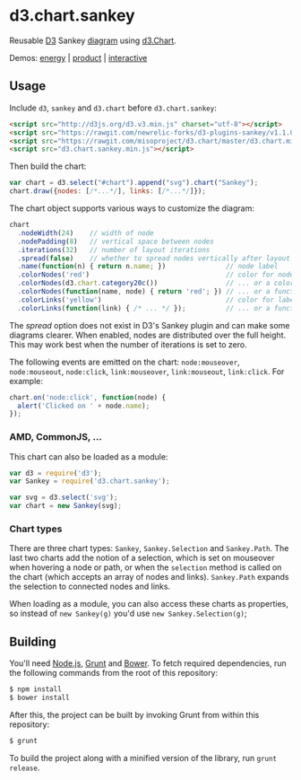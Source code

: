 d3.chart.sankey
===============

Reusable [D3](http://d3js.org/) Sankey [diagram](https://www.npmjs.com/package/d3-plugins-sankey)
using [d3.Chart](http://misoproject.com/d3-chart/).

Demos:
   [energy](http://bl.ocks.org/7317daa451384dbcefe6)
 | [product](http://bl.ocks.org/cab9b01816490edb7083)
 | [interactive](http://bl.ocks.org/2a71af9df0a0655a470d)

## Usage

Include `d3`, `sankey` and `d3.chart` before `d3.chart.sankey`:
```html
<script src="http://d3js.org/d3.v3.min.js" charset="utf-8"></script>
<script src="https://rawgit.com/newrelic-forks/d3-plugins-sankey/v1.1.0/sankey.js"></script>
<script src="https://rawgit.com/misoproject/d3.chart/master/d3.chart.min.js"></script>
<script src="d3.chart.sankey.min.js"></script>
```

Then build the chart:
```js
var chart = d3.select("#chart").append("svg").chart("Sankey");
chart.draw({nodes: [/*...*/], links: [/*...*/]});
```

The chart object supports various ways to customize the diagram:
```js
chart
  .nodeWidth(24)    // width of node
  .nodePadding(8)   // vertical space between nodes
  .iterations(32)   // number of layout iterations
  .spread(false)    // whether to spread nodes vertically after layout
  .name(function(n) { return n.name; })               // node label
  .colorNodes('red')                                  // color for nodes
  .colorNodes(d3.chart.category20c())                 // ... or a color scale
  .colorNodes(function(name, node) { return 'red'; }) // ... or a function
  .colorLinks('yellow')                               // color for labels
  .colorLinks(function(link) { /* ... */ });          // ... or a function
```

The _spread_ option does not exist in D3's Sankey plugin and can make some
diagrams clearer. When enabled, nodes are distributed over the full height.
This may work best when the number of iterations is set to zero.

The following events are emitted on the chart:
`node:mouseover`, `node:mouseout`, `node:click`,
`link:mouseover`, `link:mouseout`, `link:click`.
For example:
```js
chart.on('node:click', function(node) {
  alert('Clicked on ' + node.name);
});
```

### AMD, CommonJS, ...

This chart can also be loaded as a module:

```js
var d3 = require('d3');
var Sankey = require('d3.chart.sankey');

var svg = d3.select('svg');
var chart = new Sankey(svg);
```


### Chart types

There are three chart types: `Sankey`, `Sankey.Selection` and `Sankey.Path`.
The last two charts add the notion of a selection, which is set on mouseover
when hovering a node or path, or when the `selection` method is called on the
chart (which accepts an array of nodes and links). `Sankey.Path` expands the
selection to connected nodes and links.

When loading as a module, you can also access these charts as properties, so
instead of `new Sankey(g)` you'd use `new Sankey.Selection(g)`;


## Building

You'll need [Node.js](http://nodejs.org/), [Grunt](http://gruntjs.com/) and [Bower](http://bower.io/). To fetch required dependencies, run the following commands from the root of this repository:
```sh
$ npm install
$ bower install
```

After this, the project can be built by invoking Grunt from within this repository:
```sh
$ grunt
```

To build the project along with a minified version of the library, run `grunt release`.
